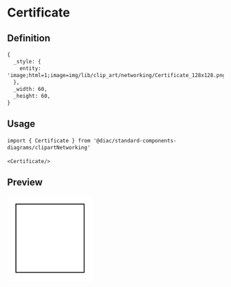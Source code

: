 # Certificate

## Definition

```
{
  _style: { 
    entity: 'image;html=1;image=img/lib/clip_art/networking/Certificate_128x128.pngstrokeColor=none;',
  },
  _width: 60,
  _height: 60,
}
```

## Usage

```
import { Certificate } from '@diac/standard-components-diagrams/clipartNetworking'

<Certificate/>
```

## Preview

<img src="./certificate.png" width="200"/>
